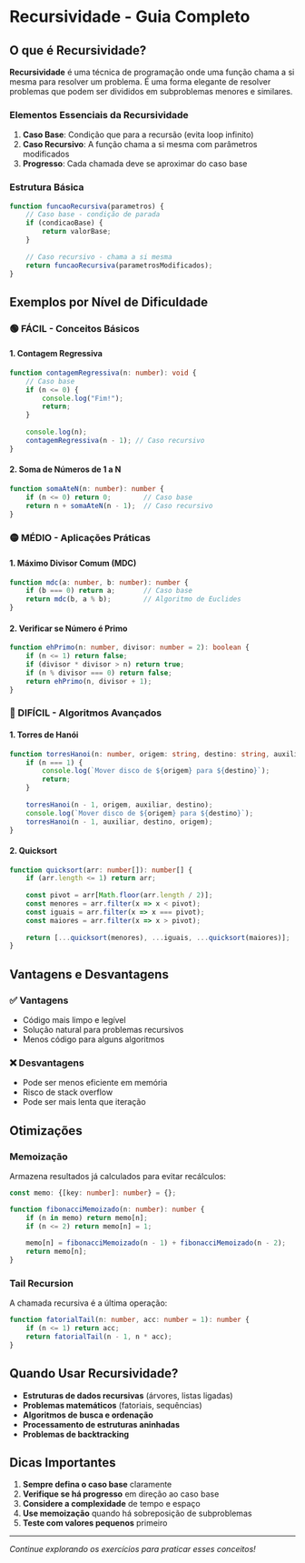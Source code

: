 # Recursividade - Guia Completo

## O que é Recursividade?

**Recursividade** é uma técnica de programação onde uma função chama a si mesma para resolver um problema. É uma forma elegante de resolver problemas que podem ser divididos em subproblemas menores e similares.

### Elementos Essenciais da Recursividade

1. **Caso Base**: Condição que para a recursão (evita loop infinito)
2. **Caso Recursivo**: A função chama a si mesma com parâmetros modificados
3. **Progresso**: Cada chamada deve se aproximar do caso base

### Estrutura Básica

```typescript
function funcaoRecursiva(parametros) {
    // Caso base - condição de parada
    if (condicaoBase) {
        return valorBase;
    }
    
    // Caso recursivo - chama a si mesma
    return funcaoRecursiva(parametrosModificados);
}
```

## Exemplos por Nível de Dificuldade

### 🟢 FÁCIL - Conceitos Básicos

#### 1. Contagem Regressiva
```typescript
function contagemRegressiva(n: number): void {
    // Caso base
    if (n <= 0) {
        console.log("Fim!");
        return;
    }
    
    console.log(n);
    contagemRegressiva(n - 1); // Caso recursivo
}
```

#### 2. Soma de Números de 1 a N
```typescript
function somaAteN(n: number): number {
    if (n <= 0) return 0;        // Caso base
    return n + somaAteN(n - 1);  // Caso recursivo
}
```

### 🟡 MÉDIO - Aplicações Práticas

#### 1. Máximo Divisor Comum (MDC)
```typescript
function mdc(a: number, b: number): number {
    if (b === 0) return a;       // Caso base
    return mdc(b, a % b);        // Algoritmo de Euclides
}
```

#### 2. Verificar se Número é Primo
```typescript
function ehPrimo(n: number, divisor: number = 2): boolean {
    if (n <= 1) return false;
    if (divisor * divisor > n) return true;
    if (n % divisor === 0) return false;
    return ehPrimo(n, divisor + 1);
}
```

### 🔴 DIFÍCIL - Algoritmos Avançados

#### 1. Torres de Hanói
```typescript
function torresHanoi(n: number, origem: string, destino: string, auxiliar: string): void {
    if (n === 1) {
        console.log(`Mover disco de ${origem} para ${destino}`);
        return;
    }
    
    torresHanoi(n - 1, origem, auxiliar, destino);
    console.log(`Mover disco de ${origem} para ${destino}`);
    torresHanoi(n - 1, auxiliar, destino, origem);
}
```

#### 2. Quicksort
```typescript
function quicksort(arr: number[]): number[] {
    if (arr.length <= 1) return arr;
    
    const pivot = arr[Math.floor(arr.length / 2)];
    const menores = arr.filter(x => x < pivot);
    const iguais = arr.filter(x => x === pivot);
    const maiores = arr.filter(x => x > pivot);
    
    return [...quicksort(menores), ...iguais, ...quicksort(maiores)];
}
```

## Vantagens e Desvantagens

### ✅ Vantagens
- Código mais limpo e legível
- Solução natural para problemas recursivos
- Menos código para alguns algoritmos

### ❌ Desvantagens
- Pode ser menos eficiente em memória
- Risco de stack overflow
- Pode ser mais lenta que iteração

## Otimizações

### Memoização
Armazena resultados já calculados para evitar recálculos:

```typescript
const memo: {[key: number]: number} = {};

function fibonacciMemoizado(n: number): number {
    if (n in memo) return memo[n];
    if (n <= 2) return memo[n] = 1;
    
    memo[n] = fibonacciMemoizado(n - 1) + fibonacciMemoizado(n - 2);
    return memo[n];
}
```

### Tail Recursion
A chamada recursiva é a última operação:

```typescript
function fatorialTail(n: number, acc: number = 1): number {
    if (n <= 1) return acc;
    return fatorialTail(n - 1, n * acc);
}
```

## Quando Usar Recursividade?

- **Estruturas de dados recursivas** (árvores, listas ligadas)
- **Problemas matemáticos** (fatoriais, sequências)
- **Algoritmos de busca e ordenação**
- **Processamento de estruturas aninhadas**
- **Problemas de backtracking**

## Dicas Importantes

1. **Sempre defina o caso base** claramente
2. **Verifique se há progresso** em direção ao caso base
3. **Considere a complexidade** de tempo e espaço
4. **Use memoização** quando há sobreposição de subproblemas
5. **Teste com valores pequenos** primeiro

---

*Continue explorando os exercícios para praticar esses conceitos!*
